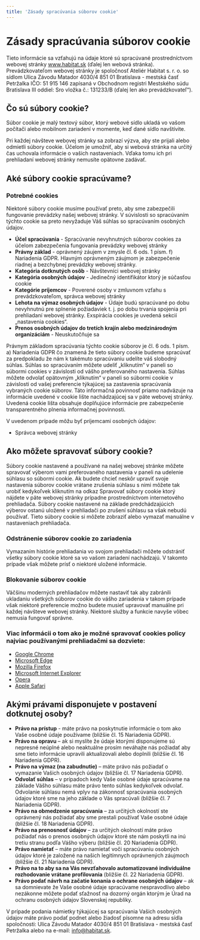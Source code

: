 ```yaml
---
title: 'Zásady spracúvania súborov cookie'
---
```


# Zásady spracúvania súborov cookie

Tieto informácie sa vzťahujú na údaje ktoré sú spracúvané prostredníctvom webovej stránky
    www.habitat.sk (ďalej len webová stránka). Prevádzkovateľom webovej stránky je spoločnosť Ateliér
    Habitat s. r. o. so sídlom Ulica Závodu Matador 4030/4 851 01 Bratislava - mestská časť Petržalka
    IČO: 51 915 146 zapísaná v Obchodnom registri Mestského súdu Bratislava III oddiel: Sro vložka č.:
    131233/B (ďalej len ako prevádzkovateľ“).

## Čo sú súbory cookie?

Súbor cookie je malý textový súbor, ktorý webové sídlo ukladá vo vašom počítači alebo mobilnom
    zariadení v momente, keď dané sídlo navštívite. 

 Pri každej návšteve webovej stránky sa zobrazí výzva, aby ste prijali alebo odmietli súbory cookie.
    Účelom je umožniť, aby si webová stránka na určitý čas uchovala informácie o vašich nastaveniach.
    Vďaka tomu ich pri prehliadaní webovej stránky nemusíte opätovne zadávať.


## Aké súbory cookie spracúvame?
### Potrebné cookies
Niektoré súbory cookie musíme používať preto, aby sme zabezpečili fungovanie prevádzky našej webovej
    stránky. V súvislosti so spracúvaním týchto cookie sa preto nevyžaduje Váš súhlas so spracúvaním
    osobných údajov.

- **Účel spracúvania** - Spracúvanie nevyhnutných súborov cookies za účelom zabezpečenia fungovania prevádzky webovej stránky
- **Právny základ** - oprávnený záujem v zmysle čl. 6 ods. 1 písm. f) Nariadenia GDPR. Hlavným oprávneným záujmom je zabezpečenie riadnej a bezchybnej prevádzky webovej stránky.  
- **Kategória dotknutých osôb** - Návštevníci webovej stránky
- **Kategória osobných údajov** - Jedinečný identifikátor ktorý je súčasťou cookie
- **Kategórie príjemcov** - Poverené osoby v zmluvnom vzťahu s prevádzkovateľom, správca webovej stránky
- **Lehota na výmaz osobných údajov** - Údaje budú spracúvané po dobu nevyhnutnú pre splnenie požiadaviek t. j. po dobu trvania spojenia pri prehliadaní webovej stránky. Exspirácia cookies je uvedená sekcií „nastavenia cookies“.
- **Prenos osobných údajov do tretích krajín alebo medzinárodným organizáciám** - Neuskutočňuje sa

<script id="CookieDeclaration" src="https://consent.cookiebot.com/6df18b46-7ce6-482a-8ebb-6aa0f0c6538f/cd.js" type="text/javascript" async></script>

Právnym základom
    spracúvania týchto cookie súborov je čl. 6 ods. 1 písm. a) Nariadenia GDPR čo znamená že tieto
    súbory cookie budeme spracúvať za predpokladu že nám k takémuto spracúvaniu udelíte váš slobodný
    súhlas. Súhlas so spracúvaním môžete udeliť „kliknutím“ v paneli so súbormi cookies v závislosti od
    vášho preferovaného nastavenia. Súhlas môžete odvolať opätovným „kliknutím“ v paneli so súbormi
    cookie v závislosti od vašej preferencie týkajúcej sa zastavenia spracúvania vybraných cookie
    súborov. Táto informačná povinnosť priamo nadväzuje na informácie uvedené v cookie lište
    nachádzajúcej sa v päte webovej stránky. Uvedená cookie lišta obsahuje doplňujúce informácie pre
    zabezpečenie transparentného plnenia informačnej povinnosti.

V uvedenom prípade môžu byť príjemcami osobných údajov: 
    
- Správca webovej stránky

## Ako môžete spravovať súbory cookie?

Súbory cookie nastavené a používané na našej webovej stránke môžete spravovať výberom vami
    preferovaného nastavenia v paneli na udelenie súhlasu so súbormi cookie. Ak budete chcieť neskôr
    upraviť svoje nastavenia súborov cookie vrátane zrušenia súhlasu s nimi môžete tak urobiť kedykoľvek
    kliknutím na odkaz Spravovať súbory cookie ktorý nájdete v päte webovej stránky prípadne
    prostredníctvom internetového prehliadača. Súbory cookie nastavené na základe predchádzajúcich
    výberov ostanú uložené v prehliadači po zrušení súhlasu sa však nebudú používať. Tieto súbory cookie
    si môžete zobraziť alebo vymazať manuálne v nastaveniach prehliadača.

### Odstránenie súborov cookie zo zariadenia
Vymazaním histórie prehliadania vo svojom prehliadači môžete odstrániť všetky súbory cookie ktoré sa
    vo vašom zariadení nachádzajú. V takomto prípade však môžete prísť o niektoré uložené informácie.


### Blokovanie súborov cookie
Väčšinu moderných prehliadačov môžete nastaviť tak aby zabránili ukladaniu všetkých súborov cookie do
    vášho zariadenia v takom prípade však niektoré preferencie možno budete musieť upravovať manuálne
    pri každej návšteve webovej stránky. Niektoré služby a funkcie navyše vôbec nemusia fungovať
    správne.

### Viac informácii o tom ako je možné spravovať cookies policy najviac používanými prehliadačmi sa dozviete:
- [Google Chrome](https://support.google.com/accounts/answer/61416?co=GENIE.Platform%3DDesktop&hl=en)
- [Microsoft Edge](https://support.microsoft.com/sk-sk/help/4468242/microsoft-edge-browsing-data-and-privacy-microsoft-privacy)
- [Mozilla Firefox](https://support.mozilla.org/en-US/kb/enable-and-disable-cookies-website-preferences)
- [Microsoft Internet Explorer](https://support.microsoft.com/en-gb/help/17442/windows-internet-explorer-delete-manage-cookies)
- [Opera](https://help.opera.com/cs/latest/)
- [Apple Safari](https://support.apple.com/en-gb/safari)

## Akými právami disponujete v postavení dotknutej osoby?
- **Právo na prístup** - máte právo na poskytnutie informácie o tom ako Vaše osobné údaje používame (bližšie čl. 15 Nariadenia GDPR).
- **Právo na opravu** – ak si myslíte že údaje ktorými disponujeme sú nepresné neúplné alebo neaktuálne prosím neváhajte nás požiadať aby sme tieto informácie upravili aktualizovali alebo doplnili (bližšie čl. 16 Nariadenia GDPR).
- **Právo na výmaz (na zabudnutie)** – máte právo nás požiadať o vymazanie Vašich osobných údajov (bližšie čl. 17 Nariadenia GDPR).
- **Odvolať súhlas** – v prípadoch kedy Vaše osobné údaje spracúvame na základe Vášho súhlasu máte právo tento súhlas kedykoľvek odvolať. Odvolanie súhlasu nemá vplyv na zákonnosť spracúvania osobných údajov ktoré sme na jeho základe o Vás spracúvali (bližšie čl. 7 Nariadenia GDPR).
- **Právo na obmedzenie spracúvania** – za určitých okolností ste oprávnený nás požiadať aby sme prestali používať Vaše osobné údaje (bližšie čl. 18 Nariadenia GDPR).
- **Právo na prenosnosť údajov** – za určitých okolností máte právo požiadať nás o prenos osobných údajov ktoré ste nám poskytli na inú tretiu stranu podľa Vášho výberu (bližšie čl. 20 Nariadenia GDPR).
- **Právo namietať** – máte právo namietať voči spracúvaniu osobných údajov ktoré je založené na našich legitímnych oprávnených záujmoch (bližšie čl. 21 Nariadenia GDPR).
- **Právo na to aby sa na Vás nevzťahovalo automatizované individuálne rozhodovanie vrátane profilovania** (bližšie čl. 22 Nariadenia GDPR).
- **Právo podať návrh na začatie konania o ochrane osobných údajov** – ak sa domnievate že Vaše osobné údaje spracúvame nespravodlivo alebo nezákonne môžete podať sťažnosť na dozorný orgán ktorým je Úrad na ochranu osobných údajov Slovenskej republiky.

V prípade podania námietky týkajúcej sa spracúvania Vašich osobných údajov máte právo podať podnet
    alebo žiadosť písomne na adresu sídla spoločnosti: Ulica Závodu Matador 4030/4 851 01 Bratislava -
    mestská časť Petržalka alebo na e-mail: info@habitat.sk.